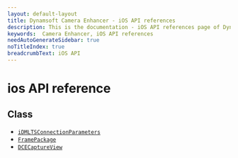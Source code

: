 ```yaml
---
layout: default-layout
title: Dynamsoft Camera Enhancer - iOS API references
description: This is the documentation - iOS API references page of Dynamsoft Camera Enhancer.
keywords:  Camera Enhancer, iOS API references
needAutoGenerateSidebar: true
noTitleIndex: true
breadcrumbText: iOS API
---
```


# ios API reference

## Class

- [`iDMLTSConnectionParameters`]({{site.ios-api-auxiliary}}ltsconnection.html)
- [`FramePackage`]({{site.ios-api-auxiliary}}framepackage.html)
- [`DCECaptureView`]({{site.ios-api-auxiliary}}captureview.html)
